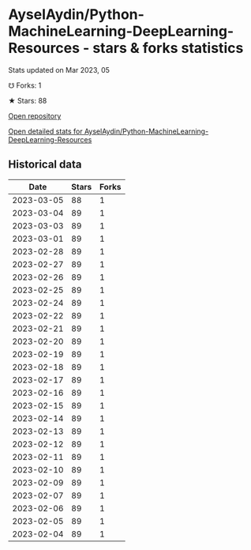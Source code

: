 # AyselAydin/Python-MachineLearning-DeepLearning-Resources - stars & forks statistics

Stats updated on Mar 2023, 05

☋ Forks: 1

★ Stars: 88

[Open repository](https://github.com/AyselAydin/Python-MachineLearning-DeepLearning-Resources)

[Open detailed stats for AyselAydin/Python-MachineLearning-DeepLearning-Resources](https://reviewgithub.com/rep/AyselAydin/Python-MachineLearning-DeepLearning-Resources)

## Historical data
| Date | Stars | Forks |
|------|-------|-------|
| 2023-03-05 | 88 | 1 | 
| 2023-03-04 | 89 | 1 | 
| 2023-03-03 | 89 | 1 | 
| 2023-03-01 | 89 | 1 | 
| 2023-02-28 | 89 | 1 | 
| 2023-02-27 | 89 | 1 | 
| 2023-02-26 | 89 | 1 | 
| 2023-02-25 | 89 | 1 | 
| 2023-02-24 | 89 | 1 | 
| 2023-02-22 | 89 | 1 | 
| 2023-02-21 | 89 | 1 | 
| 2023-02-20 | 89 | 1 | 
| 2023-02-19 | 89 | 1 | 
| 2023-02-18 | 89 | 1 | 
| 2023-02-17 | 89 | 1 | 
| 2023-02-16 | 89 | 1 | 
| 2023-02-15 | 89 | 1 | 
| 2023-02-14 | 89 | 1 | 
| 2023-02-13 | 89 | 1 | 
| 2023-02-12 | 89 | 1 | 
| 2023-02-11 | 89 | 1 | 
| 2023-02-10 | 89 | 1 | 
| 2023-02-09 | 89 | 1 | 
| 2023-02-07 | 89 | 1 | 
| 2023-02-06 | 89 | 1 | 
| 2023-02-05 | 89 | 1 | 
| 2023-02-04 | 89 | 1 | 

